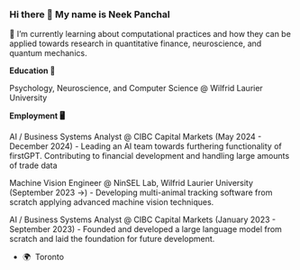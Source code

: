 ### Hi there 👋 My name is Neek Panchal

🔭 I’m currently learning about computational practices and how they can be applied towards research in quantitative finance, neuroscience, and quantum mechanics. 

**Education 🧠**

Psychology, Neuroscience, and Computer Science @ Wilfrid Laurier University

**Employment 🖥️**

AI / Business Systems Analyst @ CIBC Capital Markets (May 2024 - December 2024) - Leading an AI team towards furthering functionality of firstGPT. Contributing to financial development and handling large amounts of trade data 

Machine Vision Engineer @ NinSEL Lab, Wilfrid Laurier University (September 2023 ->) - Developing multi-animal tracking software from scratch applying advanced machine vision techniques.

AI / Business Systems Analyst @ CIBC Capital Markets (January 2023 - September 2023) - Founded and developed a large language model from scratch and laid the foundation for future development.

*   🌍  Toronto


